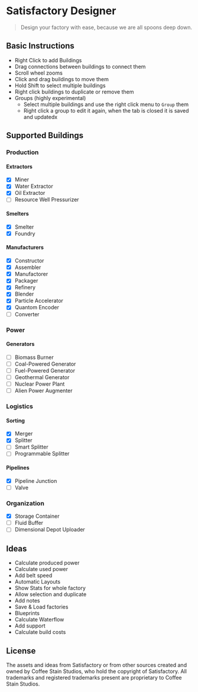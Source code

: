 # Satisfactory Designer

> Design your factory with ease, because we are all spoons deep down.

## Basic Instructions

- Right Click to add Buildings
- Drag connections between buildings to connect them
- Scroll wheel zooms
- Click and drag buildings to move them
- Hold Shift to select multiple buildings
- Right click buildings to duplicate or remove them
- Groups (highly experimental)
  - Select multiple buildings and use the right click menu to `Group` them
  - Right click a group to edit it again, when the tab is closed it is saved and updatedx


## Supported Buildings

### Production
#### Extractors
  - [x] Miner
  - [x] Water Extractor
  - [x] Oil Extractor
  - [ ] Resource Well Pressurizer

#### Smelters
- [x] Smelter
- [x] Foundry

#### Manufacturers
- [x] Constructor
- [x] Assembler
- [x] Manufactorer
- [x] Packager
- [x] Refinery
- [x] Blender
- [x] Particle Accelerator
- [x] Quantom Encoder
- [ ] Converter

### Power
#### Generators
- [ ] Biomass Burner
- [ ] Coal-Powered Generator
- [ ] Fuel-Powered Generator
- [ ] Geothermal Generator
- [ ] Nuclear Power Plant
- [ ] Alien Power Augmenter

### Logistics

#### Sorting
- [x] Merger
- [x] Splitter
- [ ] Smart Splitter
- [ ] Programmable Splitter

#### Pipelines
- [x] Pipeline Junction
- [ ] Valve

### Organization
- [x] Storage Container
- [ ] Fluid Buffer
- [ ] Dimensional Depot Uploader

## Ideas

- Calculate produced power
- Calculate used power
- Add belt speed
- Automatic Layouts
- Show Stats for whole factory
- Allow selection and duplicate
- Add notes
- Save & Load factories
- Blueprints
- Calculate Waterflow
- Add support
- Calculate build costs


## License

The assets and ideas from Satisfactory or from other sources created and owned by Coffee Stain Studios, who hold the copyright of Satisfactory. All trademarks and registered trademarks present are proprietary to Coffee Stain Studios.
